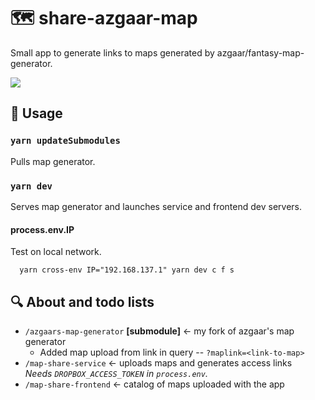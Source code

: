 # 🗺️ share-azgaar-map

Small app to generate links to maps generated by azgaar/fantasy-map-generator.

![](https://user-images.githubusercontent.com/15332326/47097431-afd4f600-d231-11e8-99ef-a92c0705cef3.gif)

## 🔌 Usage

### `yarn updateSubmodules`

Pulls map generator.

### `yarn dev`

Serves map generator and launches service and frontend dev servers.

#### process.env.IP

Test on local network.

```
  yarn cross-env IP="192.168.137.1" yarn dev c f s
```

## 🔍 About and todo lists

- `/azgaars-map-generator` **[submodule]** <- my fork of azgaar's map generator
  - Added map upload from link in query -- `?maplink=<link-to-map>`
- `/map-share-service` <- uploads maps and generates access links \
   _Needs `DROPBOX_ACCESS_TOKEN` in `process.env`._
- `/map-share-frontend` <- catalog of maps uploaded with the app
